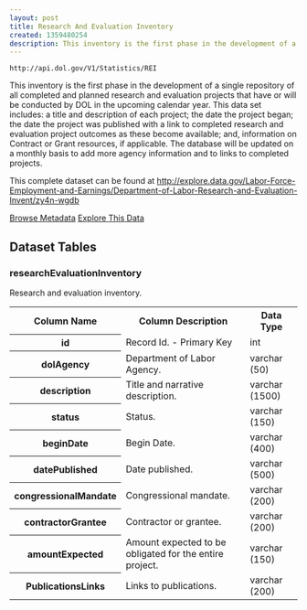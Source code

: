 ```yaml
---
layout: post
title: Research And Evaluation Inventory
created: 1359480254
description: This inventory is the first phase in the development of a single repository of all completed and planned research and evaluation projects that have or will be conducted by DOL in the upcoming calendar year.
---
```


```
http://api.dol.gov/V1/Statistics/REI
```

<p>This inventory is the first phase in the development of a single repository of all completed and planned research and evaluation projects that have or will be conducted by DOL in the upcoming calendar year. This data set includes: a title and description of each project; the date the project began; the date the project was published with a link to completed research and evaluation project outcomes as these become available; and, information on Contract or Grant resources, if applicable. The database will be updated on a monthly basis to add more agency information and to links to completed projects.</p>

<p>This complete dataset can be found at <a href="http://www.dol.gov/cgi-bin/leave-dol.asp?exiturl=http://explore.data.gov/Labor-Force-Employment-and-Earnings/Department-of-Labor-Research-and-Evaluation-Invent/zy4n-wgdb&amp;exitTitle=Research%20and%20Evaluation&amp;fedpage=yes">http://explore.data.gov/Labor-Force-Employment-and-Earnings/Department-of-Labor-Research-and-Evaluation-Invent/zy4n-wgdb</a></p>


<a href ="http://api.dol.gov/V1/Statistics/REI/$metadata" class="button radius button_dataset">Browse Metadata</a>
<a href ="https://devtools.dol.gov/APISampler/Home/Index1?datasetName=DOL Research and Evaluation Inventory Dataset" class="button radius button_dataset">Explore This Data</a>


## Dataset Tables  
<h3>researchEvaluationInventory</h3>

<p>Research and evaluation inventory.</p>

<table>
	<tbody>
		<tr>
			<th>Column Name</th>
			<th>Column Description</th>
			<th>Data Type</th>
		</tr>
		<tr>
			<th>id</th>
			<td>Record Id. - Primary Key</td>
			<td>int</td>
		</tr>
		<tr>
			<th>dolAgency</th>
			<td>Department of Labor Agency.</td>
			<td>varchar (50)</td>
		</tr>
		<tr>
			<th>description</th>
			<td>Title and narrative description.</td>
			<td>varchar (1500)</td>
		</tr>
		<tr>
			<th>status</th>
			<td>Status.</td>
			<td>varchar (150)</td>
		</tr>
		<tr>
			<th>beginDate</th>
			<td>Begin Date.</td>
			<td>varchar (400)</td>
		</tr>
		<tr>
			<th>datePublished</th>
			<td>Date published.</td>
			<td>varchar (500)</td>
		</tr>
		<tr>
			<th>congressionalMandate</th>
			<td>Congressional mandate.</td>
			<td>varchar (200)</td>
		</tr>
		<tr>
			<th>contractorGrantee</th>
			<td>Contractor or grantee.</td>
			<td>varchar (200)</td>
		</tr>
		<tr>
			<th>amountExpected</th>
			<td>Amount expected to be obligated for the entire project.</td>
			<td>varchar (150)</td>
		</tr>
		<tr>
			<th>PublicationsLinks</th>
			<td>Links to publications.</td>
			<td>varchar (200)</td>
		</tr>
	</tbody>
</table>
